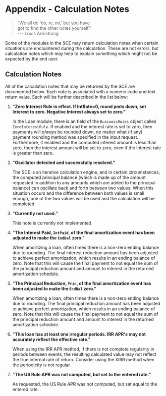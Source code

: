 # Appendix - Calculation Notes

> "We all do 'do, re, mi,' but you have  
>  got to find the other notes yourself."  
>                           --- Louis Armstrong

Some of the modules in the SCE may return calculation notes when certain
situations are encountered during the calculation. These are not errors,
but calculation notes which may help to explain something which might not
be expected by the end user.

## Calculation Notes

All of the calculation notes that may be returned by the SCE are documented
below. Each note is associated with a numeric code and text return value. Each
will be further described in the list below:

1. **"Zero Interest Rule in effect. If IntRate=0, round pmts down, set Interest
   to zero. Negative Interest always set to zero."**

   In the Loan module, there is an field of the `BusinessRules` object called
   `ZeroInterestRule`. If enabled and the interest rate is set to zero, then
   payments will *always* be rounded down, no matter what (if any) payment
   rounding method was specified in the input request. Furthermore, if enabled
   and the computed interest amount is less than zero, then the interest amount
   will be set to zero, even if the interest rate is greater than zero.

2. **"Oscillator detected and successfully resolved."**

   The SCE is an iterative calculation engine, and in certain circumstances,
   the computed principal balance (which is made up of the amount requested
   in addition to any amounts which are added to the principal balance) can
   oscillate back and forth between two values. When this situation occurs
   and the difference between both values is small enough, one of the two
   values will be used and the calculation will be completed.

3. **"Currently not used."**

   This note is currently not implemented.

4. **"The Interest Paid, `IntPaid`, of the final amortization event has been
   adjusted to make the `EndBal` zero."**

   When amortizing a loan, often times there is a non-zero ending balance due
   to rounding. The final interest reduction amount has been adjusted to
   achieve perfect amortization, which results in an ending balance of zero.
   Note that this will cause the final payment to not equal the sum of the
   principal reduction amount and amount to interest in the returned
   amortization schedule.

5. **"The Principal Reduction, `Prin`, of the final amortization
    event has been adjusted to make the `EndBal` zero."**

   When amortizing a loan, often times there is a non-zero ending balance due
   to rounding. The final principal reduction amount has been adjusted to
   achieve perfect amortization, which results in an ending balance of zero.
   Note that this will cause the final payment to not equal the sum of the
   principal reduction amount and amount to interest in the returned
   amortization schedule.

6. **"This loan has at least one irregular periods. IRR APR's may not accurately
   reflect the effective rate."**

   When using the IRR APR method, if there is not complete regularity in
   periods between events, the resulting calculated value may not reflect
   the true internal rate of return. Consider using the XIRR method when
   the periodicity is not regular.
   
7. **"The US Rule APR was not computed, but set to the entered rate."**

   As requested, the US Rule APR was not computed, but set equal to the
   entered rate.
